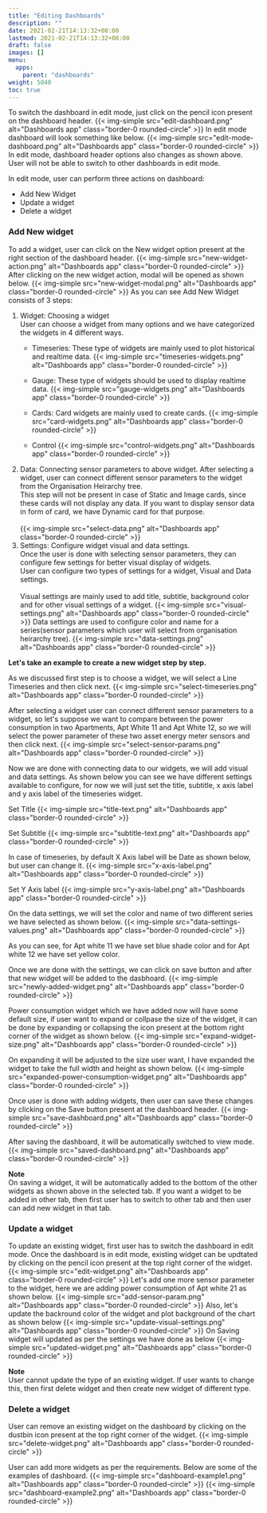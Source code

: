 ```yaml
---
title: "Editing Dashboards"
description: ""
date: 2021-02-21T14:13:32+08:00
lastmod: 2021-02-21T14:13:32+08:00
draft: false
images: []
menu:
  apps:
    parent: "dashboards"
weight: 5040
toc: true
---
```


To switch the dashboard in edit mode, just click on the pencil icon present on the dashboard header.
{{< img-simple src="edit-dashboard.png" alt="Dashboards app" class="border-0 rounded-circle" >}}
In edit mode dashboard will look something like below.
{{< img-simple src="edit-mode-dashboard.png" alt="Dashboards app" class="border-0 rounded-circle" >}}
In edit mode, dashboard header options also changes as shown above.
User will not be able to switch to other dashboards in edit mode.

In edit mode, user can perform three actions on dashboard:
  * Add New Widget <br/>
  * Update a widget <br/>
  * Delete a widget

### Add New widget

  To add a widget, user can click on the New widget option present at the right section of the dashboard header.
  {{< img-simple src="new-widget-action.png" alt="Dashboards app" class="border-0 rounded-circle" >}}
  After clicking on the new widget action, modal will be opened as shown below.
  {{< img-simple src="new-widget-modal.png" alt="Dashboards app" class="border-0 rounded-circle" >}}
  As you can see Add New Widget consists of 3 steps:
  1. Widget: Choosing a widget <br/>
    User can choose a widget from many options and we have categorized the widgets in 4 different ways.
      * Timeseries: These type of widgets are mainly used to plot historical and realtime data.
      {{< img-simple src="timeseries-widgets.png" alt="Dashboards app" class="border-0 rounded-circle" >}}

      * Gauge: These type of widgets should be used to display realtime data.
      {{< img-simple src="gauge-widgets.png" alt="Dashboards app" class="border-0 rounded-circle" >}}

      * Cards: Card widgets are mainly used to create cards.
      {{< img-simple src="card-widgets.png" alt="Dashboards app" class="border-0 rounded-circle" >}}

      * Control
      {{< img-simple src="control-widgets.png" alt="Dashboards app" class="border-0 rounded-circle" >}}
  1. Data: Connecting sensor parameters to above widget.
    After selecting a widget, user can connect different sensor parameters to the widget from the Organisation Heirarchy tree. <br/>
    This step will not be present in case of Static and Image cards, since these cards will not display any data. If you want to display sensor data in form of card, we have Dynamic card for that purpose. <br/> <br/>
    {{< img-simple src="select-data.png" alt="Dashboards app" class="border-0 rounded-circle" >}}
  1. Settings: Configure widget visual and data settings. <br/>
    Once the user is done with selecting sensor parameters, they can configure few settings for better visual display of widgets. <br/>
    User can configure two types of settings for a widget, Visual and Data settings. <br/> <br/>
    Visual settings are mainly used to add title, subtitle, background color and for other visual settings of a widget.
    {{< img-simple src="visual-settings.png" alt="Dashboards app" class="border-0 rounded-circle" >}}
    Data settings are used to configure color and name for a series(sensor parameters which user will select from organisation heirarchy tree).
    {{< img-simple src="data-settings.png" alt="Dashboards app" class="border-0 rounded-circle" >}}

  **Let's take an example to create a new widget step by step.**

  As we discussed first step is to choose a widget, we will select a Line Timeseries and then click next.
  {{< img-simple src="select-timeseries.png" alt="Dashboards app" class="border-0 rounded-circle" >}}

  After selecting a widget user can connect different sensor parameters to a widget, so let's suppose we want to compare between the power consumption in two Apartments, Apt White 11 and Apt White 12, so we will select the power parameter of these two asset energy meter sensors and then click next.
  {{< img-simple src="select-sensor-params.png" alt="Dashboards app" class="border-0 rounded-circle" >}}

  Now we are done with connecting data to our widgets, we will add visual and data settings.
  As shown below you can see we have different settings available to configure, for now we will just set the title, subtitle, x axis label and y axis label of the timeseries widget. <br/>

  Set Title
  {{< img-simple src="title-text.png" alt="Dashboards app" class="border-0 rounded-circle" >}}

  Set Subtitle
  {{< img-simple src="subtitle-text.png" alt="Dashboards app" class="border-0 rounded-circle" >}}

  In case of timeseries, by default X Axis label will be Date as shown below, but user can change it.
  {{< img-simple src="x-axis-label.png" alt="Dashboards app" class="border-0 rounded-circle" >}}

  Set Y Axis label
  {{< img-simple src="y-axis-label.png" alt="Dashboards app" class="border-0 rounded-circle" >}}

  On the data settings, we will set the color and name of two different series we have selected as shown below.
  {{< img-simple src="data-settings-values.png" alt="Dashboards app" class="border-0 rounded-circle" >}}

  As you can see, for Apt white 11 we have set blue shade color and for Apt white 12 we have set yellow color.

  Once we are done with the settings, we can click on save button and after that new widget will be added to the dasbhoard.
  {{< img-simple src="newly-added-widget.png" alt="Dashboards app" class="border-0 rounded-circle" >}}

  Power consumption widget which we have added now will have some default size, if user want to expand or collpase the size of the widget, it can be done by expanding or collapsing the icon present at the bottom right corner of the widget as shown below.
  {{< img-simple src="expand-widget-size.png" alt="Dashboards app" class="border-0 rounded-circle" >}}
  
  On expanding it will be adjusted to the size user want, I have expanded the widget to take the full width and height as shown below.
  {{< img-simple src="expanded-power-consumption-widget.png" alt="Dashboards app" class="border-0 rounded-circle" >}}

  Once user is done with adding widgets, then user can save these changes by clicking on the Save button present at the dashboard header.
  {{< img-simple src="save-dashboard.png" alt="Dashboards app" class="border-0 rounded-circle" >}}

  After saving the dashboard, it will be automatically switched to view mode.
  {{< img-simple src="saved-dashboard.png" alt="Dashboards app" class="border-0 rounded-circle" >}}

  **Note** <br/>
  On saving a widget, it will be automatically added to the bottom of the other widgets as shown above in the selected tab.
  If you want a widget to be added in other tab, then first user has to switch to other tab and then user can add new widget in that tab.

### Update a widget

  To update an existing widget, first user has to switch the dashboard in edit mode.
  Once the dashboard is in edit mode, existing widget can be updtated by clicking on the pencil icon present at the top right corner of the widget.
  {{< img-simple src="edit-widget.png" alt="Dashboards app" class="border-0 rounded-circle" >}}
  Let's add one more sensor parameter to the widget, here we are adding power consumption of Apt white 21 as shown below.
  {{< img-simple src="add-sensor-param.png" alt="Dashboards app" class="border-0 rounded-circle" >}}
  Also, let's update the backround color of the widget and plot background of the chart as shown below
  {{< img-simple src="update-visual-settings.png" alt="Dashboards app" class="border-0 rounded-circle" >}}
  On Saving widget will updated as per the settings we have done as below
  {{< img-simple src="updated-widget.png" alt="Dashboards app" class="border-0 rounded-circle" >}}

  **Note** <br/>
  User cannot update the type of an existing widget. If user wants to change this, then first delete widget and then create new widget of different type.

### Delete a widget

  User can remove an existing widget on the dashboard by clicking on the dustbin icon present at the top right corner of the widget.
  {{< img-simple src="delete-widget.png" alt="Dashboards app" class="border-0 rounded-circle" >}}

  User can add more widgets as per the requirements. Below are some of the examples of dashboard.
  {{< img-simple src="dashboard-example1.png" alt="Dashboards app" class="border-0 rounded-circle" >}}
  {{< img-simple src="dashboard-example2.png" alt="Dashboards app" class="border-0 rounded-circle" >}}
